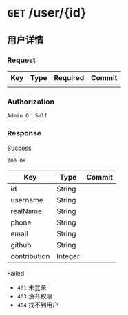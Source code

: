 # `GET` /user/{id}

## 用户详情

### Request

| Key | Type | Required | Commit |
| --- | --- | --- | --- |
| | | | |

### Authorization

`Admin Or Self`

### Response

Success

`200 OK`

| Key | Type | Commit |
| --- | --- | --- |
| id | String | |
| username | String | |
| realName | String | |
| phone | String | |
| email | String | |
| github | String | |
| contribution | Integer | |

Failed

- `401` 未登录
- `403` 没有权限
- `404` 找不到用户